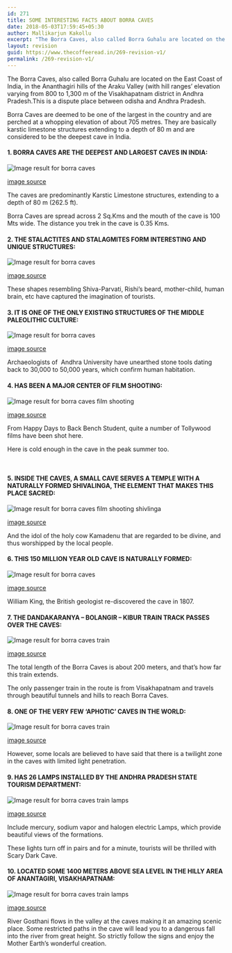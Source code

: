 ```yaml
---
id: 271
title: SOME INTERESTING FACTS ABOUT BORRA CAVES
date: 2018-05-03T17:59:45+05:30
author: Mallikarjun Kakollu
excerpt: "The Borra Caves, also called Borra Guhalu are located on the East Coast of India, in the Ananthagiri hills of the Araku Valley (with hill ranges' elevation varying from 800 to 1,300 m [2,600 to 4,300 ft]) of the Visakhapatnam district in Andhra Pradesh.This is a dispute place between odisha and Andhra Pradesh."
layout: revision
guid: https://www.thecoffeeread.in/269-revision-v1/
permalink: /269-revision-v1/
---
```

The Borra Caves, also called Borra Guhalu are located on the East Coast of India, in the Ananthagiri hills of the Araku Valley (with hill ranges&#8217; elevation varying from 800 to 1,300 m of the Visakhapatnam district in Andhra Pradesh.This is a dispute place between odisha and Andhra Pradesh.

Borra Caves are deemed to be one of the largest in the country and are perched at a whopping elevation of about 705 metres. They are basically karstic limestone structures extending to a depth of 80 m and are considered to be the deepest cave in India.

#### **1. BORRA CAVES ARE THE DEEPEST AND LARGEST CAVES IN INDIA:**

![Image result for borra caves](https://upload.wikimedia.org/wikipedia/commons/f/f6/Borra-caves_1.jpg) 

[image source](https://www.google.co.in/search?q=borra+caves&tbm=isch&source=lnt&tbs=isz:lt,islt:xga&sa=X&ved=0ahUKEwje78Wjw-naAhXDVLwKHRQgARQQpwUIHw&biw=1366&bih=588&dpr=1#imgrc=RmfhxgHu7J9L0M:)

The caves are predominantly Karstic Limestone structures, extending to a depth of 80 m (262.5 ft).

Borra Caves are spread across 2 Sq.Kms and the mouth of the cave is 100 Mts wide. The distance you trek in the cave is 0.35 Kms.

#### **2. THE STALACTITES AND STALAGMITES FORM INTERESTING AND UNIQUE STRUCTURES:**

![Image result for borra caves](http://2.bp.blogspot.com/-35OQRU82_mM/VDVqp96ZXqI/AAAAAAAAGQA/v4NV1bnlq68/s1600/Borra%2BCaves%2B01.jpg) 

[image source](https://www.google.co.in/search?q=borra+caves&tbm=isch&source=lnt&tbs=isz:lt,islt:xga&sa=X&ved=0ahUKEwje78Wjw-naAhXDVLwKHRQgARQQpwUIHw&biw=1366&bih=588&dpr=1#imgrc=JRPC7or6z36jeM:)

These shapes resembling Shiva-Parvati, Rishi’s beard, mother-child, human brain, etc have captured the imagination of tourists.

#### **3. IT IS ONE OF THE ONLY EXISTING STRUCTURES OF THE MIDDLE PALEOLITHIC CULTURE:**

![Image result for borra caves](https://www.holidify.com/images/compressed/783.jpg) 

[image source](https://www.google.co.in/search?q=borra+caves&tbm=isch&source=lnt&tbs=isz:lt,islt:xga&sa=X&ved=0ahUKEwje78Wjw-naAhXDVLwKHRQgARQQpwUIHw&biw=1366&bih=588&dpr=1#imgrc=WTlYU5ufGxeA4M:)

Archaeologists of  Andhra University have unearthed stone tools dating back to 30,000 to 50,000 years, which confirm human habitation.

#### **4. HAS BEEN A MAJOR CENTER OF FILM SHOOTING:**

![Image result for borra caves film shooting](http://hillstarholidays.com/wp-content/uploads/2018/01/Borra-Caves-1.jpg) 

[image source](https://www.google.co.in/search?biw=1366&bih=588&tbs=isz%3Alt%2Cislt%3Axga&tbm=isch&sa=1&ei=K_7qWv-pEMio8QWw1bXIDQ&q=borra+caves+film+shooting&oq=borra+caves+film+shooting&gs_l=psy-ab.3...107602.111751.0.112076.14.14.0.0.0.0.217.1845.0j8j2.10.0....0...1c.1.64.psy-ab..4.2.399...0j0i67k1j0i8i30k1j0i24k1.0.pYdgeec14mw#imgrc=3YVrbpAgWSp-4M:)

From Happy Days to Back Bench Student, quite a number of Tollywood films have been shot here.

Here is cold enough in the cave in the peak summer too.

&nbsp;

#### **5. INSIDE THE CAVES, A SMALL CAVE SERVES A TEMPLE WITH A NATURALLY FORMED SHIVALINGA, THE ELEMENT THAT MAKES THIS PLACE SACRED:**

![Image result for borra caves film shooting shivlinga](https://d1u4oo4rb13yy8.cloudfront.net/vgddatshat-1516629012.jpg) 

[image source](https://www.google.co.in/search?biw=1366&bih=588&tbs=isz%3Alt%2Cislt%3Axga&tbm=isch&sa=1&ei=nP7qWvfbKYyC8gWN9aygBQ&q=borra+caves+film+shooting+shivlinga&oq=borra+caves+film+shooting+shivlinga&gs_l=psy-ab.3...36181.40835.0.41059.10.10.0.0.0.0.190.1389.0j8.8.0....0...1c.1.64.psy-ab..2.0.0....0.PZTsdD2Ler0#imgrc=Z-NwUL6ucbzZoM:)

And the idol of the holy cow Kamadenu that are regarded to be divine, and thus worshipped by the local people.

#### **6. THIS 150 MILLION YEAR OLD CAVE IS NATURALLY FORMED:**

![Image result for borra caves](https://static.toiimg.com/photo/msid-57421543/57421543.jpg?666849) 

[image source](https://www.google.co.in/search?biw=1366&bih=588&tbs=isz%3Alt%2Cislt%3Axga&tbm=isch&sa=1&ei=x_7qWqDeGIzT8QXTj6PgAw&q=borra+caves&oq=borra+caves&gs_l=psy-ab.3..0i67k1j0l9.56398.56398.0.56641.1.1.0.0.0.0.217.217.2-1.1.0....0...1c.1.64.psy-ab..0.1.215....0.fzga5D_bn0E#imgrc=Tjgp3CKStD3wSM:)

William King, the British geologist re-discovered the cave in 1807.

#### **7. THE DANDAKARANYA – BOLANGIR – KIBUR TRAIN TRACK PASSES OVER THE CAVES:**

![Image result for borra caves train](http://static.panoramio.com/photos/large/19650990.jpg) 

[image source](https://www.google.co.in/search?biw=1366&bih=588&tbs=isz%3Alt%2Cislt%3Axga&tbm=isch&sa=1&ei=Lf_qWqKUNIOh0gSkxIK4Bw&q=borra+caves+train&oq=borra+caves+train&gs_l=psy-ab.3..0j0i24k1l2.7050.7050.0.7547.1.1.0.0.0.0.190.190.0j1.1.0....0...1c.1.64.psy-ab..0.1.189....0.4PVOIxcZXd4#imgrc=xS-Rat2rV5ffeM:)

The total length of the Borra Caves is about 200 meters, and that’s how far this train extends.

The only passenger train in the route is from Visakhapatnam and travels through beautiful tunnels and hills to reach Borra Caves.

#### **8. ONE OF THE VERY FEW ‘APHOTIC’ CAVES IN THE WORLD:**

![Image result for borra caves train](https://i.ytimg.com/vi/HdjGRk7onxs/maxresdefault.jpg) 

[<span style="text-transform: initial;">image source</span>](https://www.google.co.in/search?biw=1366&bih=588&tbs=isz%3Alt%2Cislt%3Axga&tbm=isch&sa=1&ei=Lf_qWqKUNIOh0gSkxIK4Bw&q=borra+caves+train&oq=borra+caves+train&gs_l=psy-ab.3..0j0i24k1l2.7050.7050.0.7547.1.1.0.0.0.0.190.190.0j1.1.0....0...1c.1.64.psy-ab..0.1.189....0.4PVOIxcZXd4#imgdii=q_ZUyd4s4ZnBiM:&imgrc=KpgIFjRFLDM7-M:)

<span style="text-transform: initial;">However, some locals are believed to have said that there is a twilight zone in the caves with limited light penetration.</span>

#### **9. HAS 26 LAMPS INSTALLED BY THE ANDHRA PRADESH STATE TOURISM DEPARTMENT:**

![Image result for borra caves train lamps](https://indiantouristblog.files.wordpress.com/2015/08/borra_caves_lingam.jpg) 

[image source](https://www.google.co.in/search?biw=1366&bih=588&tbs=isz%3Alt%2Cislt%3Axga&tbm=isch&sa=1&ei=Nv_qWqfHPIe30gSB7LrABQ&q=borra+caves+train+lamps&oq=borra+caves+train+lamps&gs_l=psy-ab.3...71582.76521.0.76679.16.12.4.0.0.0.362.1237.0j5j0j1.6.0....0...1c.1.64.psy-ab..7.3.193...0i24k1.0.jbimzbgDXF8#imgdii=NYZ2E_EKKS6asM:&imgrc=_gWI3LOvxZUB4M:)

Include mercury, sodium vapor and halogen electric Lamps, which provide beautiful views of the formations.

These lights turn off in pairs and for a minute, tourists will be thrilled with Scary Dark Cave.

#### 

#### **10. LOCATED SOME 1400 METERS ABOVE SEA LEVEL IN THE HILLY AREA OF ANANTAGIRI, VISAKHAPATNAM:**

![Image result for borra caves train lamps](https://www.travelur.com/blog/wp-content/uploads/2017/07/belum-caves-natural-wonders-of-india.jpg) 

[image source](https://www.google.co.in/search?biw=1366&bih=588&tbs=isz%3Alt%2Cislt%3Axga&tbm=isch&sa=1&ei=Nv_qWqfHPIe30gSB7LrABQ&q=borra+caves+train+lamps&oq=borra+caves+train+lamps&gs_l=psy-ab.3...71582.76521.0.76679.16.12.4.0.0.0.362.1237.0j5j0j1.6.0....0...1c.1.64.psy-ab..7.3.193...0i24k1.0.jbimzbgDXF8#imgrc=zSykmsjbISyBQM:)

River Gosthani flows in the valley at the caves making it an amazing scenic place. Some restricted paths in the cave will lead you to a dangerous fall into the river from great height. So strictly follow the signs and enjoy the Mother Earth’s wonderful creation.